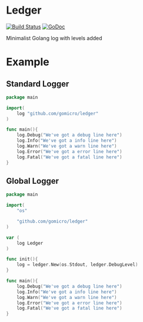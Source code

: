 # Ledger
[![Build Status](https://travis-ci.org/gomicro/ledger.svg)](https://travis-ci.org/gomicro/ledger)
[![GoDoc](https://godoc.org/github.com/gomicro/ledger?status.png)](https://godoc.org/github.com/gomicro/ledger)

Minimalist Golang log with levels added

# Example

## Standard Logger

```go
package main

import(
	log "github.com/gomicro/ledger"
)

func main(){
	log.Debug("We've got a debug line here")
	log.Info("We've got a info line here")
	log.Warn("We've got a warn line here")
	log.Error("We've got a error line here")
	log.Fatal("We've got a fatal line here")
}
```

## Global Logger

```go
package main

import(
	"os"

	"github.com/gomicro/ledger"
)

var (
	log Ledger
)

func init(){
	log = ledger.New(os.Stdout, ledger.DebugLevel)
}

func main(){
	log.Debug("We've got a debug line here")
	log.Info("We've got a info line here")
	log.Warn("We've got a warn line here")
	log.Error("We've got a error line here")
	log.Fatal("We've got a fatal line here")
}
```

